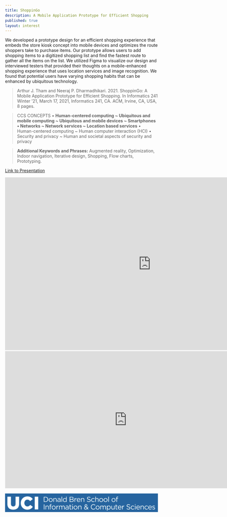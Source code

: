 ```yaml
---
title: ShoppinGo
description: A Mobile Application Prototype for Efficient Shopping
published: true
layout: interest
---
```


We developed a prototype design for an efficient shopping experience that embeds the store kiosk concept into mobile devices and optimizes the route shoppers take to purchase items. Our prototype allows users to add shopping items to a digitized shopping list and find the fastest route to gather all the items on the list.  We utilized Figma to visualize our design and interviewed testers that provided their thoughts on a mobile-enhanced shopping experience that uses location services and image recognition. We found that potential users have varying shopping habits that can be enhanced by ubiquitous technology.

> Arthur J. Tham and Neeraj P. Dharmadhikari. 2021. ShoppinGo: A Mobile Application Prototype for Efficient Shopping. In Informatics 241 Winter ’21, March 17, 2021, Informatics 241, CA. ACM, Irvine, CA, USA, 8 pages.

> CCS CONCEPTS • **Human-centered computing ~ Ubiquitous and mobile computing ~ Ubiquitous and mobile devices ~ Smartphones • Networks ~ Network services ~ Location based services** • Human-centered computing ~ Human computer interaction (HCI) • Security and privacy ~ Human and societal aspects of security and privacy

> **Additional Keywords and Phrases:** Augmented reality, Optimization, Indoor navigation, Iterative design, Shopping, Flow charts, Prototyping.


<a href="https://docs.google.com/presentation/d/1dEFE_gmToLliuybtmDeBoWqJIz4ImpdUwtZMSBtYM5g" target="blank">Link to Presentation</a>


<iframe src="https://docs.google.com/presentation/d/e/2PACX-1vSYzDQlmHiIHlshTxB0cCdgwFTWFeErYLWRymXWcfgJl9-k87VLuTTtnRJ0pk9VcOo9jZC8KljsBJ8Z/embed?start=false&loop=false" frameborder="0" width="960" height="569" allowfullscreen="true" mozallowfullscreen="true" webkitallowfullscreen="true"></iframe>

<iframe style="border: 1px solid rgba(0, 0, 0, 0.1);" width="800" height="450" src="https://www.figma.com/embed?embed_host=share&url=https%3A%2F%2Fwww.figma.com%2Fproto%2Femh1pcqyCOvmQEO8qtkDAw%2FShoppinGo%3Fscaling%3Dmin-zoom%26node-id%3D1%253A2" allowfullscreen></iframe>

![alt-text](/img/researchDBH.png "dbh")